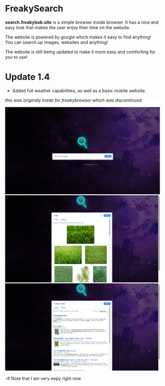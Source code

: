# FreakySearch
**search.freakybob.site** is a simple browser inside browser. It has a nice and easy look that makes the user enjoy thier time on the website.

The website is powered by google which makes it easy to find anything! You can search up images, websites and anything!

The website is still being updated to make it more easy and comforting for you to use!

# Update 1.4
- Added full weather capabilities, as well as a basic mobile website.

*this was originaly made for freakybrowser which was discontinued.*

<img src="images/screenshots/2024-10-12.png">
<img src="images/screenshots/ 2024-10-122.png">
<img src="images/screenshots/2024-10-122.png">

-# Note that I am very eepy right now
